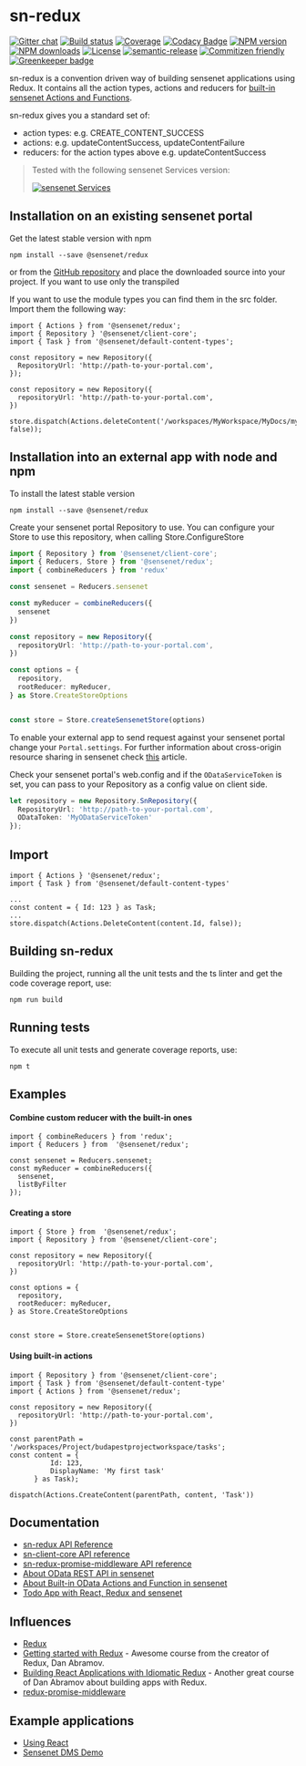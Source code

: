 # sn-redux

[![Gitter chat](https://img.shields.io/gitter/room/SenseNet/sn-redux.svg?style=flat)](https://gitter.im/SenseNet/sn-redux)
[![Build status](https://img.shields.io/travis/SenseNet/sn-redux.svg?style=flat)](https://travis-ci.org/SenseNet/sn-redux)
[![Coverage](https://img.shields.io/codecov/c/github/SenseNet/sn-redux.svg?style=flat)](https://codecov.io/gh/SenseNet/sn-redux)
[![Codacy Badge](https://api.codacy.com/project/badge/Grade/ca48bc7efa8549f091aa598e17ccc742)](https://www.codacy.com/app/herflis33/sn-redux?utm_source=github.com&amp;utm_medium=referral&amp;utm_content=SenseNet/sn-redux&amp;utm_campaign=Badge_Grade)
[![NPM version](https://img.shields.io/npm/v/sn-redux.svg?style=flat)](https://www.npmjs.com/package/sn-redux)
[![NPM downloads](https://img.shields.io/npm/dt/sn-redux.svg?style=flat)](https://www.npmjs.com/package/sn-redux)
[![License](https://img.shields.io/github/license/SenseNet/sn-redux.svg?style=flat)](https://github.com/SenseNet/sn-redux/LICENSE.txt)
[![semantic-release](https://img.shields.io/badge/%20%20%F0%9F%93%A6%F0%9F%9A%80-semantic--release-e10079.svg?style=flat)](https://github.com/semantic-release/semantic-release)
[![Commitizen friendly](https://img.shields.io/badge/commitizen-friendly-brightgreen.svg?style=flat)](http://commitizen.github.io/cz-cli/)
[![Greenkeeper badge](https://badges.greenkeeper.io/SenseNet/sn-redux.svg)](https://greenkeeper.io/)

sn-redux is a convention driven way of building sensenet applications using Redux. It contains all the action types, actions and reducers for [built-in sensenet Actions 
and Functions](https://community.sensenet.com/docs/built-in-odata-actions-and-functions/).

sn-redux gives you a standard set of:

* action types: e.g. CREATE_CONTENT_SUCCESS
* actions: e.g. updateContentSuccess, updateContentFailure
* reducers: for the action types above e.g. updateContentSuccess

> Tested with the following sensenet Services version: 
> 
> [![sensenet Services](https://img.shields.io/badge/sensenet-7.1.3%20tested-green.svg)](https://github.com/SenseNet/sensenet/releases/tag/v7.0.0)

## Installation on an existing sensenet portal

Get the latest stable version with npm

```
npm install --save @sensenet/redux
```

or from the [GitHub repository](https://github.com/SenseNet/sn-redux) and place the downloaded source into your project. If you want to use only the transpiled 

If you want to use the module types you can find them in the src folder. Import them the following way:

```
import { Actions } from '@sensenet/redux';
import { Repository } '@sensenet/client-core';
import { Task } from '@sensenet/default-content-types';

const repository = new Repository({
  RepositoryUrl: 'http://path-to-your-portal.com',
});

const repository = new Repository({
  repositoryUrl: 'http://path-to-your-portal.com',
})

store.dispatch(Actions.deleteContent('/workspaces/MyWorkspace/MyDocs/mydoc.docx', false));
```

## Installation into an external app with node and npm

To install the latest stable version

```
npm install --save @sensenet/redux
```

Create your sensenet portal Repository to use. You can configure your Store to use this repository, when calling Store.ConfigureStore

```ts
import { Repository } from '@sensenet/client-core';
import { Reducers, Store } from '@sensenet/redux';
import { combineReducers } from 'redux'

const sensenet = Reducers.sensenet

const myReducer = combineReducers({
  sensenet
})

const repository = new Repository({
  repositoryUrl: 'http://path-to-your-portal.com',
})

const options = {
  repository,
  rootReducer: myReducer,
} as Store.CreateStoreOptions


const store = Store.createSensenetStore(options)

```

To enable your external app to send request against your sensenet portal change your ```Portal.settings```. For further information about cross-origin resource sharing in sensenet check [this](http://wiki.sensenet.com/Cross-origin_resource_sharing#Origin_check) article.

Check your sensenet portal's web.config and if the ```ODataServiceToken``` is set, you can pass to your Repository as a config value on client side.

```ts
let repository = new Repository.SnRepository({
  RepositoryUrl: 'http://path-to-your-portal.com',
  ODataToken: 'MyODataServiceToken'
});
```

## Import

```
import { Actions } '@sensenet/redux';
import { Task } from '@sensenet/default-content-types'

...
const content = { Id: 123 } as Task;
...
store.dispatch(Actions.DeleteContent(content.Id, false));
```

## Building sn-redux

Building the project, running all the unit tests and the ts linter and get the code coverage report, use:

```
npm run build
```

## Running tests

To execute all unit tests and generate coverage reports, use:

```
npm t
```


## Examples

#### Combine custom reducer with the built-in ones

```
import { combineReducers } from 'redux';
import { Reducers } from  '@sensenet/redux';

const sensenet = Reducers.sensenet;
const myReducer = combineReducers({
  sensenet,
  listByFilter
});

```

#### Creating a store

```
import { Store } from  '@sensenet/redux';
import { Repository } from '@sensenet/client-core';

const repository = new Repository({
  repositoryUrl: 'http://path-to-your-portal.com',
})

const options = {
  repository,
  rootReducer: myReducer,
} as Store.CreateStoreOptions


const store = Store.createSensenetStore(options)

```

#### Using built-in actions

```
import { Repository } from '@sensenet/client-core';
import { Task } from '@sensenet/default-content-type'
import { Actions } from '@sensenet/redux';

const repository = new Repository({
  repositoryUrl: 'http://path-to-your-portal.com',
})

const parentPath = '/workspaces/Project/budapestprojectworkspace/tasks';
const content = {
          Id: 123,
          DisplayName: 'My first task'
      } as Task);

dispatch(Actions.CreateContent(parentPath, content, 'Task'))
```

## Documentation

* [sn-redux API Reference](https://community.sensenet.com/api/sn-redux/)
* [sn-client-core API reference](https://community.sensenet.com/api/@sensenet/client-core/)
* [sn-redux-promise-middleware API reference](https://community.sensenet.com/api/sn-redux-promise-middleware/)
* [About OData REST API in sensenet](https://community.sensenet.com/docs/odata-rest-api/)
* [About Built-in OData Actions and Function in sensenet](https://community.sensenet.com/docs/built-in-odata-actions-and-functions/)
* [Todo App with React, Redux and sensenet](https://github.com/SenseNet/sn-react-redux-todo-app)

## Influences

* [Redux](http://redux.js.org/)
* [Getting started with Redux](https://egghead.io/courses/getting-started-with-redux) - Awesome course from the creator of Redux, Dan Abramov.
* [Building React Applications with Idiomatic Redux](https://egghead.io/courses/building-react-applications-with-idiomatic-redux) - Another great course of Dan Abramov about building apps with Redux.
* [redux-promise-middleware](https://github.com/pburtchaell/redux-promise-middleware)

## Example applications
* [Using React](https://github.com/SenseNet/sn-react-redux-todo-app)
* [Sensenet DMS Demo](https://github.com/SenseNet/sn-dms-demo)
